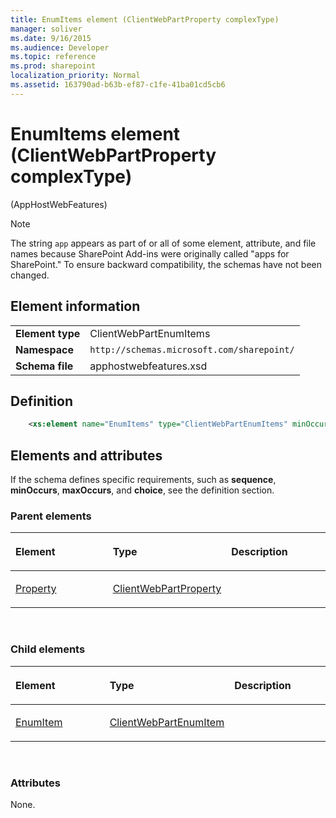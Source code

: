 ```yaml
---
title: EnumItems element (ClientWebPartProperty complexType)
manager: soliver
ms.date: 9/16/2015
ms.audience: Developer
ms.topic: reference
ms.prod: sharepoint
localization_priority: Normal
ms.assetid: 163790ad-b63b-ef87-c1fe-41ba01cd5cb6
---
```


# EnumItems element (ClientWebPartProperty complexType) 

(AppHostWebFeatures)

> [!NOTE] 
> The string `app` appears as part of or all of some element, attribute, and file names because SharePoint Add-ins were originally called "apps for SharePoint." To ensure backward compatibility, the schemas have not been changed. 

## Element information

|   |   |
|---|---|
| **Element type**  | ClientWebPartEnumItems |
| **Namespace**  | `http://schemas.microsoft.com/sharepoint/` |
| **Schema file**  | apphostwebfeatures.xsd |

## Definition

```XML
    <xs:element name="EnumItems" type="ClientWebPartEnumItems" minOccurs="0" maxOccurs="1"></xs:element>
```

## Elements and attributes

If the schema defines specific requirements, such as **sequence**, **minOccurs**, **maxOccurs**, and **choice**, see the definition section.

### Parent elements

<table>
<colgroup>
<col width="33%" />
<col width="33%" />
<col width="33%" />
</colgroup>
<thead>
<tr class="header">
<th align="left"><p>Element</p></th>
<th align="left"><p>Type</p></th>
<th align="left"><p>Description</p></th>
</tr>
</thead>
<tbody>
<tr class="odd">
<td align="left"><p><a href="property-element-clientwebpartproperties-complextypeapphostwebfeatures.md">Property</a></p></td>
<td align="left"><p><a href="clientwebpartproperty-complextype-apphostwebfeatures.md">ClientWebPartProperty</a></p></td>
<td align="left"><p></p></td>
</tr>
</tbody>
</table>

<br/> 

### Child elements

<table>
<colgroup>
<col width="33%" />
<col width="33%" />
<col width="33%" />
</colgroup>
<thead>
<tr class="header">
<th align="left"><p>Element</p></th>
<th align="left"><p>Type</p></th>
<th align="left"><p>Description</p></th>
</tr>
</thead>
<tbody>
<tr class="odd">
<td align="left"><p><a href="enumitem-element-clientwebpartenumitems-complextypeapphostwebfeatures.md">EnumItem</a></p></td>
<td align="left"><p><a href="clientwebpartenumitem-complextype-apphostwebfeatures.md">ClientWebPartEnumItem</a></p></td>
<td align="left"><p></p></td>
</tr>
</tbody>
</table>

<br/> 

### Attributes

None.

<br/> 

<br/> 








